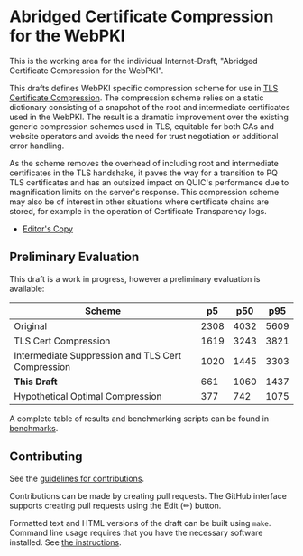 # Abridged Certificate Compression for the WebPKI

This is the working area for the individual Internet-Draft, "Abridged Certificate Compression for the WebPKI".

This drafts defines WebPKI specific compression scheme for use in [TLS Certificate Compression](https://www.rfc-editor.org/rfc/rfc8879.html). The compression scheme relies on a static dictionary consisting of a snapshot of the root and intermediate certificates used in the WebPKI. The result is a dramatic improvement over the existing generic compression schemes used in TLS, equitable for both CAs and website operators and avoids the need for trust negotiation or additional error handling.

As the scheme removes the overhead of including root and intermediate certificates in the TLS handshake, it paves the way for a transition to PQ TLS certificates and has an outsized impact on QUIC's performance due to magnification limits on the server's response. This compression scheme may also be of interest in other situations where certificate chains are stored, for example in the operation of Certificate Transparency logs.

* [Editor's Copy](https://dennisjackson.github.io/draft-jackson-tls-cert-abridge/#go.draft-jackson-tls-cert-abridge.html)

## Preliminary Evaluation

This draft is a work in progress, however a preliminary evaluation is available:

| Scheme                                               |   p5 |   p50 |   p95 |
|------------------------------------------------------|------|-------|-------|
| Original                                             | 2308 |  4032 |  5609 |
| TLS Cert Compression                                 | 1619 |  3243 |  3821 |
| Intermediate Suppression and TLS Cert Compression    | 1020 |  1445 |  3303 |
| **This Draft**                                       |  661 |  1060 |  1437 |
| Hypothetical Optimal Compression                     |  377 |   742 |  1075 |

A complete table of results and benchmarking scripts can be found in [benchmarks](benchmarks/).

## Contributing

See the [guidelines for contributions](https://github.com/dennisjackson/draft-jackson-tls-cert-abridge/blob/main/CONTRIBUTING.md).

Contributions can be made by creating pull requests. The GitHub interface supports creating pull requests using the Edit (✏) button.

Formatted text and HTML versions of the draft can be built using `make`. Command line usage requires that you have the necessary software installed.  See [the instructions](https://github.com/martinthomson/i-d-template/blob/main/doc/SETUP.md).
